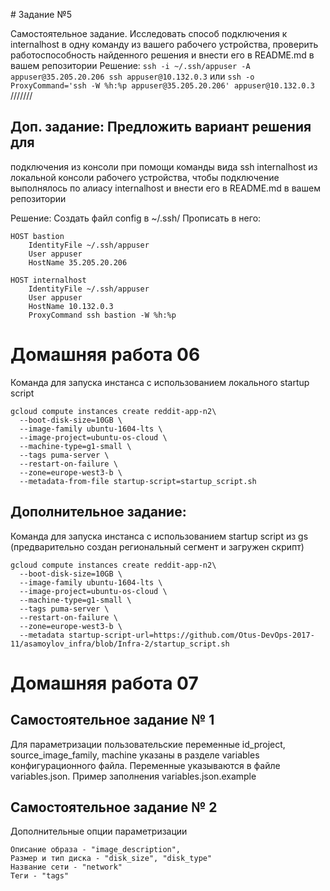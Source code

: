 ﻿﻿# Задание №5

Самостоятельное задание.
Исследовать способ подключения к internalhost в
одну команду из вашего рабочего устройства,
проверить работоспособность найденного решения и
внести его в README.md в вашем репозитории
Решение:
```ssh -i ~/.ssh/appuser -A appuser@35.205.20.206 ssh appuser@10.132.0.3```
или 
```ssh -o ProxyCommand='ssh -W %h:%p appuser@35.205.20.206' appuser@10.132.0.3```
///////
## Доп. задание: Предложить вариант решения для
подключения из консоли при помощи команды вида
ssh internalhost из локальной консоли рабочего
устройства, чтобы подключение выполнялось по
алиасу internalhost и внести его в README.md в вашем
репозитории

Решение:
Создать файл config в ~/.ssh/
Прописать в него:

```
HOST bastion
    IdentityFile ~/.ssh/appuser
    User appuser
    HostName 35.205.20.206

HOST internalhost
    IdentityFile ~/.ssh/appuser
    User appuser
    HostName 10.132.0.3
    ProxyCommand ssh bastion -W %h:%p
```

# Домашняя работа 06

Команда для запуска инстанса с использованием локального startup script
```
gcloud compute instances create reddit-app-n2\
  --boot-disk-size=10GB \
  --image-family ubuntu-1604-lts \
  --image-project=ubuntu-os-cloud \
  --machine-type=g1-small \
  --tags puma-server \
  --restart-on-failure \
  --zone=europe-west3-b \
  --metadata-from-file startup-script=startup_script.sh
```

## Дополнительное задание:

Команда для запуска инстанса с использованием startup script из gs (предварительно создан региональный сегмент и загружен скрипт)
```
gcloud compute instances create reddit-app-n2\
  --boot-disk-size=10GB \
  --image-family ubuntu-1604-lts \
  --image-project=ubuntu-os-cloud \
  --machine-type=g1-small \
  --tags puma-server \
  --restart-on-failure \
  --zone=europe-west3-b \
  --metadata startup-script-url=https://github.com/Otus-DevOps-2017-11/asamoylov_infra/blob/Infra-2/startup_script.sh
```
# Домашняя работа 07

## Самостоятельное задание № 1

Для параметризации пользовательские переменные id_project, source_image_family, machine указаны в разделе variables конфигурационного файла. Переменные указываются в файле variables.json. Пример заполнения variables.json.example

## Самостоятельное задание № 2

Дополнительные опции параметризации
```
Описание образа - "image_description",
Размер и тип диска - "disk_size", "disk_type"
Название сети - "network"
Теги - "tags"
```

